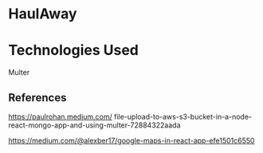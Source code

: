 # HaulAway

# Technologies Used

Multer

## References

https://paulrohan.medium.com/
file-upload-to-aws-s3-bucket-in-a-node-react-mongo-app-and-using-multer-72884322aada

https://medium.com/@alexber17/google-maps-in-react-app-efe1501c6550
